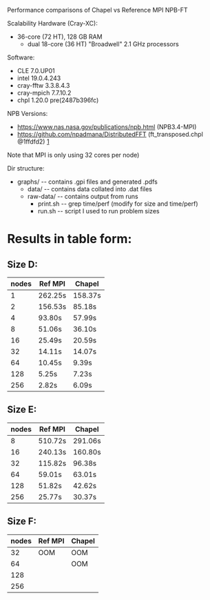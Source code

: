 Performance comparisons of Chapel vs Reference MPI NPB-FT

Scalability Hardware (Cray-XC):
 - 36-core (72 HT), 128 GB RAM
   - dual 18-core (36 HT) "Broadwell" 2.1 GHz processors

Software:
 - CLE 7.0.UP01
 - intel 19.0.4.243
 - cray-fftw 3.3.8.4.3
 - cray-mpich 7.7.10.2
 - chpl 1.20.0 pre(2487b396fc)

NPB Versions:
 - https://www.nas.nasa.gov/publications/npb.html (NPB3.4-MPI)
 - https://github.com/npadmana/DistributedFFT (ft_transposed.chpl @1ffdfd2) [1]

Note that MPI is only using 32 cores per node)

Dir structure:
 - graphs/      -- contains .gpi files and generated .pdfs
   - data/      -- contains data collated into .dat files
   - raw-data/  -- contains output from runs
     - print.sh -- grep time/perf (modify for size and time/perf)
     - run.sh   -- script I used to run problem sizes


Results in table form:
======================

Size D:
-------

| nodes | Ref MPI | Chapel  |
| ----- | ------- | ------- |
|   1   | 262.25s | 158.37s |
|   2   | 156.53s |  85.18s |
|   4   |  93.80s |  57.99s |
|   8   |  51.06s |  36.10s |
|  16   |  25.49s |  20.59s |
|  32   |  14.11s |  14.07s |
|  64   |  10.45s |   9.39s |
| 128   |   5.25s |   7.23s |
| 256   |   2.82s |   6.09s |


Size E:
-------

| nodes | Ref MPI | Chapel  |
| ----- | ------- | ------- |
|   8   | 510.72s | 291.06s |
|  16   | 240.13s | 160.80s |
|  32   | 115.82s |  96.38s |
|  64   |  59.01s |  63.01s |
| 128   |  51.82s |  42.62s |
| 256   |  25.77s |  30.37s |


Size F:
-------

| nodes | Ref MPI | Chapel  |
| ----- | ------- | ------- |
|  32   | OOM     | OOM     |
|  64   |         | OOM     |
| 128   |
| 256   |


[1]: https://github.com/npadmana/DistributedFFT/blob/1ffdfd2/example/NPB-FT/ft_transposed.chpl
